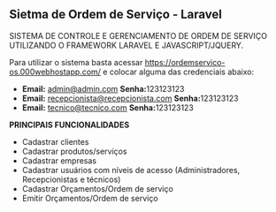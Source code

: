 ## Sietma de Ordem de Serviço - Laravel

SISTEMA DE CONTROLE E GERENCIAMENTO DE ORDEM DE SERVIÇO UTILIZANDO O FRAMEWORK LARAVEL E JAVASCRIPT/JQUERY.

Para utilizar o sistema basta acessar <a href="https://ordemservico-os.000webhostapp.com/:">https://ordemservico-os.000webhostapp.com/ e colocar alguma das credenciais abaixo:
  
- <b>Email:</b> admin@admin.com <b>Senha:</b>123123123
- <b>Email:</b> recepcionista@recepcionista.com <b>Senha:</b>123123123
- <b>Email:</b> tecnico@tecnico.com <b>Senha:</b>123123123

<b>PRINCIPAIS FUNCIONALIDADES</b>
- Cadastrar clientes
- Cadastrar produtos/serviços
- Cadastrar empresas
- Cadastrar usuários com níveis de acesso (Administradores, Recepcionistas e  técnicos)
- Cadastrar Orçamentos/Ordem de serviço
- Emitir Orçamentos/Ordem de serviço

